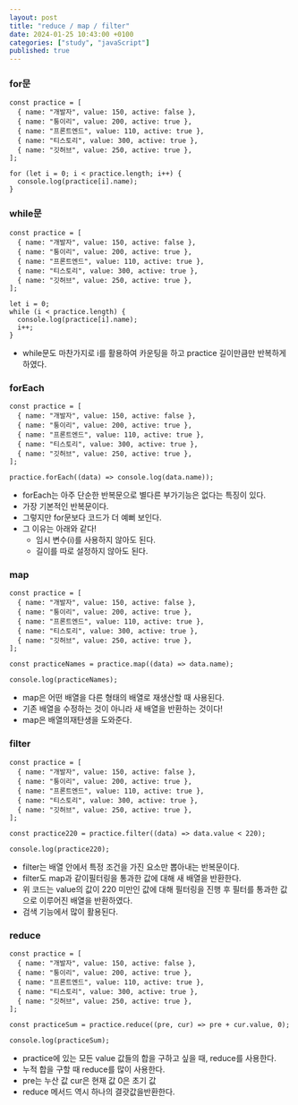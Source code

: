 ```yaml
---
layout: post
title: "reduce / map / filter"
date: 2024-01-25 10:43:00 +0100
categories: ["study", "javaScript"]
published: true
---
```


### for문

```
const practice = [
  { name: "개발자", value: 150, active: false },
  { name: "퉁이리", value: 200, active: true },
  { name: "프론트엔드", value: 110, active: true },
  { name: "티스토리", value: 300, active: true },
  { name: "깃허브", value: 250, active: true },
];

for (let i = 0; i < practice.length; i++) {
  console.log(practice[i].name);
}
```

### while문

```
const practice = [
  { name: "개발자", value: 150, active: false },
  { name: "퉁이리", value: 200, active: true },
  { name: "프론트엔드", value: 110, active: true },
  { name: "티스토리", value: 300, active: true },
  { name: "깃허브", value: 250, active: true },
];

let i = 0;
while (i < practice.length) {
  console.log(practice[i].name);
  i++;
}
```

- while문도 마찬가지로 i를 활용하여 카운팅을 하고 practice 길이만큼만 반복하게 하였다.

### forEach

```
const practice = [
  { name: "개발자", value: 150, active: false },
  { name: "퉁이리", value: 200, active: true },
  { name: "프론트엔드", value: 110, active: true },
  { name: "티스토리", value: 300, active: true },
  { name: "깃허브", value: 250, active: true },
];

practice.forEach((data) => console.log(data.name));
```

- forEach는 아주 단순한 반복문으로 별다른 부가기능은 없다는 특징이 있다.
- 가장 기본적인 반복문이다.
- 그렇지만 for문보다 코드가 더 예뻐 보인다.
- 그 이유는 아래와 같다!
  - 임시 변수(i)를 사용하지 않아도 된다.
  - 길이를 따로 설정하지 않아도 된다.

### map

```
const practice = [
  { name: "개발자", value: 150, active: false },
  { name: "퉁이리", value: 200, active: true },
  { name: "프론트엔드", value: 110, active: true },
  { name: "티스토리", value: 300, active: true },
  { name: "깃허브", value: 250, active: true },
];

const practiceNames = practice.map((data) => data.name);

console.log(practiceNames);
```

- map은 어떤 배열을 다른 형태의 배열로 재생산할 때 사용된다.
- 기존 배열을 수정하는 것이 아니라 새 배열을 반환하는 것이다!
- map은 배열의재탄생을 도와준다.

### filter

```
const practice = [
  { name: "개발자", value: 150, active: false },
  { name: "퉁이리", value: 200, active: true },
  { name: "프론트엔드", value: 110, active: true },
  { name: "티스토리", value: 300, active: true },
  { name: "깃허브", value: 250, active: true },
];

const practice220 = practice.filter((data) => data.value < 220);

console.log(practice220);
```

- filter는 배열 안에서 특정 조건을 가진 요소만 뽑아내는 반복문이다.
- filter도 map과 같이필터링을 통과한 값에 대해 새 배열을 반환한다.
- 위 코드는 value의 값이 220 미만인 값에 대해 필터링을 진행 후 필터를 통과한 값으로 이루어진 배열을 반환하였다.
- 검색 기능에서 많이 활용된다.

### reduce

```
const practice = [
  { name: "개발자", value: 150, active: false },
  { name: "퉁이리", value: 200, active: true },
  { name: "프론트엔드", value: 110, active: true },
  { name: "티스토리", value: 300, active: true },
  { name: "깃허브", value: 250, active: true },
];

const practiceSum = practice.reduce((pre, cur) => pre + cur.value, 0);

console.log(practiceSum);
```

- practice에 있는 모든 value 값들의 합을 구하고 싶을 때, reduce를 사용한다.
- 누적 합을 구할 때 reduce를 많이 사용한다.
- pre는 누산 값 cur은 현재 값 0은 초기 값
- reduce 메서드 역시 하나의 결괏값을반환한다.
